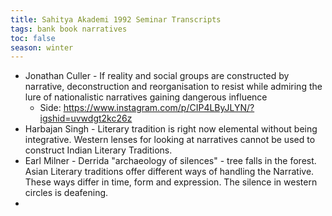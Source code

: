 ```yaml
---
title: Sahitya Akademi 1992 Seminar Transcripts
tags: bank book narratives
toc: false
season: winter
---
```



* Jonathan Culler - If reality and social groups are constructed by narrative, deconstruction and reorganisation to resist while admiring the lure of nationalistic narratives gaining dangerous influence
	* Side: https://www.instagram.com/p/CIP4LByJLYN/?igshid=uvwdgt2kc26z
* Harbajan Singh - Literary tradition is right now elemental without being integrative. Western lenses for looking at narratives cannot be used to construct Indian Literary Traditions. 
* Earl Milner - Derrida "archaeology of silences" - tree falls in the forest. Asian Literary traditions offer different ways of handling the Narrative. These ways differ in time, form and expression. The silence in western circles is deafening.
* 